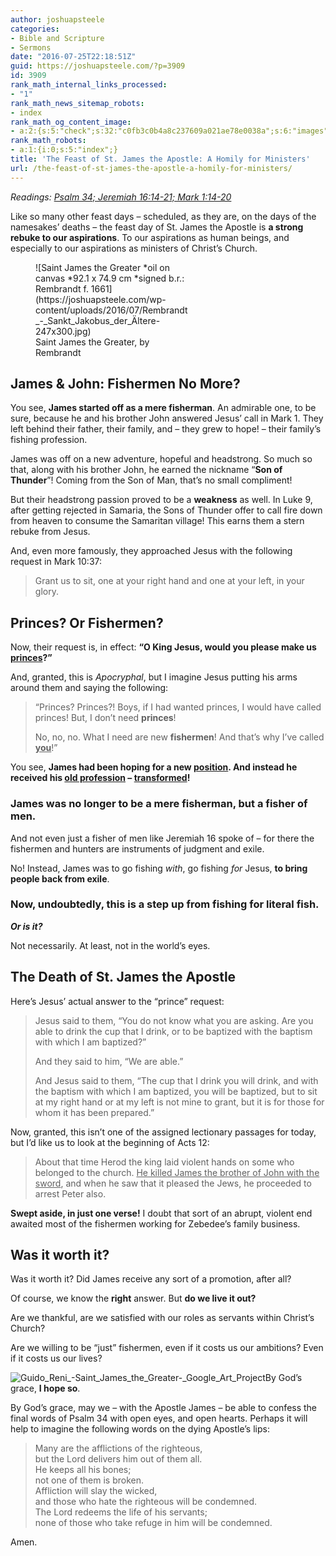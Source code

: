 ```yaml
---
author: joshuapsteele
categories:
- Bible and Scripture
- Sermons
date: "2016-07-25T22:18:51Z"
guid: https://joshuapsteele.com/?p=3909
id: 3909
rank_math_internal_links_processed:
- "1"
rank_math_news_sitemap_robots:
- index
rank_math_og_content_image:
- a:2:{s:5:"check";s:32:"c0fb3c0b4a8c237609a021ae78e0038a";s:6:"images";a:1:{i:0;i:3910;}}
rank_math_robots:
- a:1:{i:0;s:5:"index";}
title: 'The Feast of St. James the Apostle: A Homily for Ministers'
url: /the-feast-of-st-james-the-apostle-a-homily-for-ministers/
---
```


*Readings: [Psalm 34; Jeremiah 16:14-21; Mark 1:14-20](https://www.biblegateway.com/passage/?search=Psalm+34%3B+Jeremiah+16%3A14-21%3B+Mark+1%3A14-20&version=NIV)*

Like so many other feast days – scheduled, as they are, on the days of the namesakes’ deaths – the feast day of St. James the Apostle is **a strong rebuke to our aspirations**. To our aspirations as human beings, and especially to our aspirations as ministers of Christ’s Church.

<figure aria-describedby="caption-attachment-3910" class="wp-caption aligncenter" id="attachment_3910" style="width: 247px">![Saint James the Greater *oil on canvas *92.1 x 74.9 cm *signed b.r.: Rembrandt f. 1661](https://joshuapsteele.com/wp-content/uploads/2016/07/Rembrandt_-_Sankt_Jakobus_der_Ältere-247x300.jpg)<figcaption class="wp-caption-text" id="caption-attachment-3910">Saint James the Greater, by Rembrandt</figcaption></figure>

## James &amp; John: Fishermen No More?

You see, **James started off as a mere fisherman**. An admirable one, to be sure, because he and his brother John answered Jesus’ call in Mark 1. They left behind their father, their family, and – they grew to hope! – their family’s fishing profession.

James was off on a new adventure, hopeful and headstrong. So much so that, along with his brother John, he earned the nickname “**Son of Thunder**”! Coming from the Son of Man, that’s no small compliment!

But their headstrong passion proved to be a **weakness** as well. In Luke 9, after getting rejected in Samaria, the Sons of Thunder offer to call fire down from heaven to consume the Samaritan village! This earns them a stern rebuke from Jesus.

And, even more famously, they approached Jesus with the following request in Mark 10:37:

> Grant us to sit, one at your right hand and one at your left, in your glory.

## Princes? Or Fishermen?

Now, their request is, in effect: **“O King Jesus, would you please make us <span style="text-decoration: underline;">princes</span>?”**

And, granted, this is *Apocryphal*, but I imagine Jesus putting his arms around them and saying the following:

> “Princes? Princes?! Boys, if I had wanted princes, I would have called princes! But, I don’t need **princes**!
> 
> No, no, no. What I need are new **fishermen**! And that’s why I’ve called **<span style="text-decoration: underline;">you</span>**!”

You see, **James had been hoping for a new <span style="text-decoration: underline;">position</span>. And instead he received his <span style="text-decoration: underline;">old profession</span> – <span style="text-decoration: underline;">transformed</span>!**

### James was no longer to be a mere fisherman, but a fisher of men.

And not even just a fisher of men like Jeremiah 16 spoke of – for there the fishermen and hunters are instruments of judgment and exile.

No! Instead, James was to go fishing *with*, go fishing *for* Jesus, **to bring people back from exile**.

### Now, undoubtedly, this is a step up from fishing for literal fish.

***Or is it?***

Not necessarily. At least, not in the world’s eyes.

## The Death of St. James the Apostle

Here’s Jesus’ actual answer to the “prince” request:

> Jesus said to them, “You do not know what you are asking. Are you able to drink the cup that I drink, or to be baptized with the baptism with which I am baptized?”
> 
> And they said to him, “We are able.”
> 
> And Jesus said to them, “The cup that I drink you will drink, and with the baptism with which I am baptized, you will be baptized, but to sit at my right hand or at my left is not mine to grant, but it is for those for whom it has been prepared.”

Now, granted, this isn’t one of the assigned lectionary passages for today, but I’d like us to look at the beginning of Acts 12:

> About that time Herod the king laid violent hands on some who belonged to the church. <span style="text-decoration: underline;">He killed James the brother of John with the sword</span>, and when he saw that it pleased the Jews, he proceeded to arrest Peter also.

**Swept aside, in just one verse!** I doubt that sort of an abrupt, violent end awaited most of the fishermen working for Zebedee’s family business.

## Was it worth it?

Was it worth it? Did James receive any sort of a promotion, after all?

Of course, we know the **right** answer. But **do we live it out?**

Are we thankful, are we satisfied with our roles as servants within Christ’s Church?

Are we willing to be “just” fishermen, even if it costs us our ambitions? Even if it costs us our lives?

![Guido_Reni_-_Saint_James_the_Greater_-_Google_Art_Project](https://joshuapsteele.com/wp-content/uploads/2016/07/Guido_Reni_-_Saint_James_the_Greater_-_Google_Art_Project-218x300.jpg)By God’s grace, **I hope so**.

By God’s grace, may we – with the Apostle James – be able to confess the final words of Psalm 34 with open eyes, and open hearts. Perhaps it will help to imagine the following words on the dying Apostle’s lips:

> Many are the afflictions of the righteous,  
> but the Lord delivers him out of them all.  
> He keeps all his bones;  
> not one of them is broken.  
> Affliction will slay the wicked,  
> and those who hate the righteous will be condemned.  
> The Lord redeems the life of his servants;  
> none of those who take refuge in him will be condemned.

Amen.